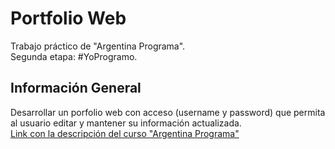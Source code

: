 # Portfolio Web
Trabajo práctico de "Argentina Programa".  
Segunda etapa: #YoProgramo.

## Información General
Desarrollar un porfolio web con acceso (username y password) que permita al usuario editar y mantener su información actualizada.  
[Link con la descripción del curso "Argentina Programa"](https://www.argentina.gob.ar/produccion/argentina-programa/segunda-etapa)